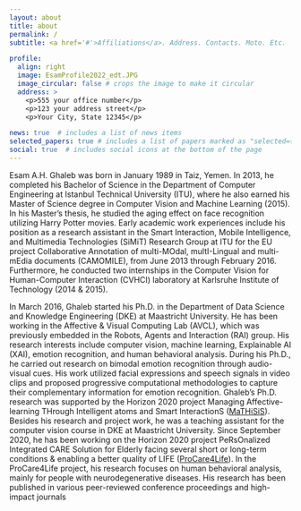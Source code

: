 ```yaml
---
layout: about
title: about
permalink: /
subtitle: <a href='#'>Affiliations</a>. Address. Contacts. Moto. Etc.

profile:
  align: right
  image: EsamProfile2022_edt.JPG
  image_circular: false # crops the image to make it circular
  address: >
    <p>555 your office number</p>
    <p>123 your address street</p>
    <p>Your City, State 12345</p>

news: true  # includes a list of news items
selected_papers: true # includes a list of papers marked as "selected={true}"
social: true  # includes social icons at the bottom of the page
---
```

Esam A.H. Ghaleb was born in January 1989 in Taiz, Yemen. In 2013, he completed his Bachelor of Science in the Department of Computer Engineering at Istanbul Technical University (ITU), where he also earned his Master of Science degree in Computer Vision and Machine Learning (2015). In his Master’s thesis, he studied the aging effect on face recognition utilizing Harry Potter movies. Early academic work experiences include his position as a research assistant in the Smart Interaction, Mobile Intelligence, and Multimedia Technologies (SiMiT) Research Group at ITU for the EU project Collaborative Annotation of multi-MOdal, multI-Lingual and multi-mEdia documents (CAMOMILE), from June 2013 through February 2016. Furthermore, he conducted two internships in the Computer Vision for Human-Computer Interaction (CVHCI) laboratory at Karlsruhe Institute of Technology (2014 & 2015).

In March 2016, Ghaleb started his Ph.D. in the Department of Data Science and Knowledge Engineering (DKE) at Maastricht University. He has been working in the Affective & Visual Computing Lab (AVCL), which was previously embedded in the Robots, Agents and Interaction (RAI) group. His research interests include computer vision, machine learning, Explainable AI (XAI), emotion recognition, and human behavioral analysis. During his Ph.D., he carried out research on bimodal emotion recognition through audio-visual cues. His work utilized facial expressions and speech signals in video clips and proposed progressive computational methodologies to capture their complementary information for emotion recognition. Ghaleb’s Ph.D. research was supported by the Horizon 2020 project Managing Affective-learning THrough Intelligent atoms and Smart InteractionS ([MaTHiSiS](http://mathisis-project.eu/)). Besides his research and project work, he was a teaching assistant for the computer vision course in DKE at Maastricht University. Since September 2020, he has been working on the Horizon 2020 project PeRsOnalized Integrated CARE Solution for Elderly facing several short or long-term conditions & enabling a better quality of LIFE ([ProCare4Life](https://procare4life.eu/)). In the ProCare4Life project, his research focuses on human behavioral analysis, mainly for people with neurodegenerative diseases. His research has been published in various peer-reviewed conference proceedings and high-impact journals
